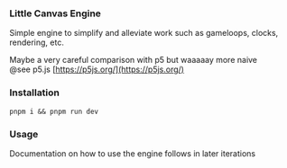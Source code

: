 ### Little Canvas Engine

Simple engine to simplify and alleviate work such as gameloops, clocks, rendering, etc.

Maybe a very careful comparison with p5 but waaaaay more naive <br/>
@see p5.js [https://p5js.org/](https://p5js.org/)

### Installation

`pnpm i && pnpm run dev`

### Usage

Documentation on how to use the engine follows in later iterations
